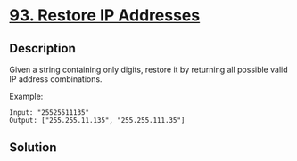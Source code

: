 # [93. Restore IP Addresses](https://leetcode.com/problems/restore-ip-addresses)

## Description

Given a string containing only digits, restore it by returning all possible valid IP address combinations.

Example:

```
Input: "25525511135"
Output: ["255.255.11.135", "255.255.111.35"]
```

## Solution


